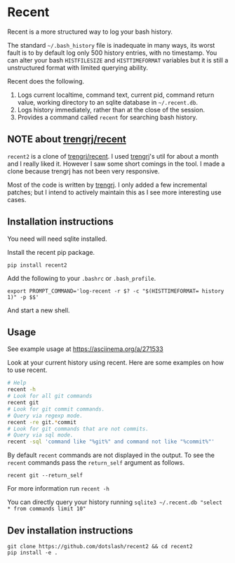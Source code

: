 # Recent

Recent is a more structured way to log your bash history.

The standard `~/.bash_history` file is inadequate in many ways, its
worst fault is to by default log only 500 history entries, with no timestamp.
You can alter your bash `HISTFILESIZE` and `HISTTIMEFORMAT` variables but it
is still a unstructured format with limited querying ability.

Recent does the following.

1. Logs current localtime, command text, current pid, command return value,
   working directory to an sqlite database in `~/.recent.db`.
2. Logs history immediately, rather than at the close of the session.
3. Provides a command called `recent` for searching bash history.

## NOTE about [trengrj/recent](https://github.com/trengrj/recent)
`recent2` is a clone of [trengrj/recent](https://github.com/trengrj/recent). I
used [trengrj](https://github.com/trengrj)'s util for about a month and I really
liked it. However I saw some short comings in the tool. I made a clone because
trengrj has not been very responsive. 

Most of the code is written by [trengrj](https://github.com/trengrj). I only added
a few incremental patches; but I intend to actively maintain this as I see more
interesting use cases.

## Installation instructions

You need will need sqlite installed.

Install the recent pip package.

`pip install recent2`

Add the following to your `.bashrc` or `.bash_profile`.

`export PROMPT_COMMAND='log-recent -r $? -c "$(HISTTIMEFORMAT= history 1)" -p $$'`

And start a new shell.

## Usage

See example usage at https://asciinema.org/a/271533

Look at your current history using recent. Here are some examples on how to use recent.

```sh
# Help
recent -h
# Look for all git commands
recent git
# Look for git commit commands.
# Query via regexp mode.
recent -re git.*commit
# Look for git commands that are not commits.
# Query via sql mode.
recent -sql 'command like "%git%" and command not like "%commit%"'
```

By default `recent` commands are not displayed in the output. To see the `recent` commands pass
the `return_self` argument as follows.

`recent git --return_self`

For more information run `recent -h`

You can directly query your history running `sqlite3 ~/.recent.db "select * from commands limit 10"`

## Dev installation instructions
```
git clone https://github.com/dotslash/recent2 && cd recent2
pip install -e .
```
